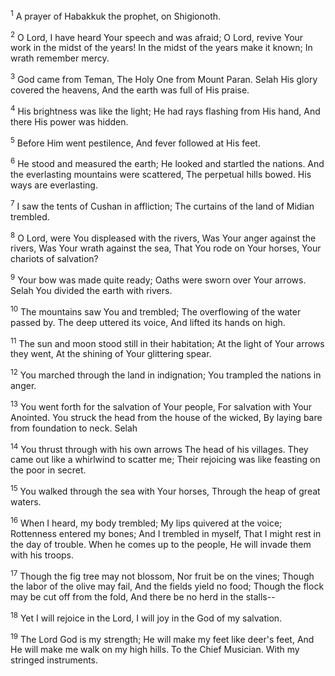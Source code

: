 <sup>1</sup> 
A prayer of Habakkuk the prophet, on Shigionoth. 

<sup>2</sup> 
O Lord, I have heard Your speech and was afraid; O Lord, revive Your work in the midst of the years! In the midst of the years make it known; In wrath remember mercy. 

<sup>3</sup> 
God came from Teman, The Holy One from Mount Paran. Selah His glory covered the heavens, And the earth was full of His praise. 

<sup>4</sup> 
His brightness was like the light; He had rays flashing from His hand, And there His power was hidden. 

<sup>5</sup> 
Before Him went pestilence, And fever followed at His feet. 

<sup>6</sup> 
He stood and measured the earth; He looked and startled the nations. And the everlasting mountains were scattered, The perpetual hills bowed. His ways are everlasting. 

<sup>7</sup> 
I saw the tents of Cushan in affliction; The curtains of the land of Midian trembled. 

<sup>8</sup> 
O Lord, were You displeased with the rivers, Was Your anger against the rivers, Was Your wrath against the sea, That You rode on Your horses, Your chariots of salvation? 

<sup>9</sup> 
Your bow was made quite ready; Oaths were sworn over Your arrows. Selah You divided the earth with rivers. 

<sup>10</sup> 
The mountains saw You and trembled; The overflowing of the water passed by. The deep uttered its voice, And lifted its hands on high. 

<sup>11</sup> 
The sun and moon stood still in their habitation; At the light of Your arrows they went, At the shining of Your glittering spear. 

<sup>12</sup> 
You marched through the land in indignation; You trampled the nations in anger. 

<sup>13</sup> 
You went forth for the salvation of Your people, For salvation with Your Anointed. You struck the head from the house of the wicked, By laying bare from foundation to neck. Selah 

<sup>14</sup> 
You thrust through with his own arrows The head of his villages. They came out like a whirlwind to scatter me; Their rejoicing was like feasting on the poor in secret. 

<sup>15</sup> 
You walked through the sea with Your horses, Through the heap of great waters. 

<sup>16</sup> 
When I heard, my body trembled; My lips quivered at the voice; Rottenness entered my bones; And I trembled in myself, That I might rest in the day of trouble. When he comes up to the people, He will invade them with his troops.

<sup>17</sup> 
Though the fig tree may not blossom, Nor fruit be on the vines; Though the labor of the olive may fail, And the fields yield no food; Though the flock may be cut off from the fold, And there be no herd in the stalls-- 

<sup>18</sup> 
Yet I will rejoice in the Lord, I will joy in the God of my salvation. 

<sup>19</sup> 
The Lord God is my strength; He will make my feet like deer's feet, And He will make me walk on my high hills. To the Chief Musician. With my stringed instruments.